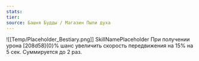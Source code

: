 ```yaml
---
stats: 
tier: 
source: Башня Будды / Магазин Пыли духа
---
```

![[Temp/Placeholder_Bestiary.png]]
SkillNamePlaceholder
При получении урона [208d58]{0}% шанс увеличить скорость передвижения на 15% на 5 сек. Суммируется до 2 раз.

